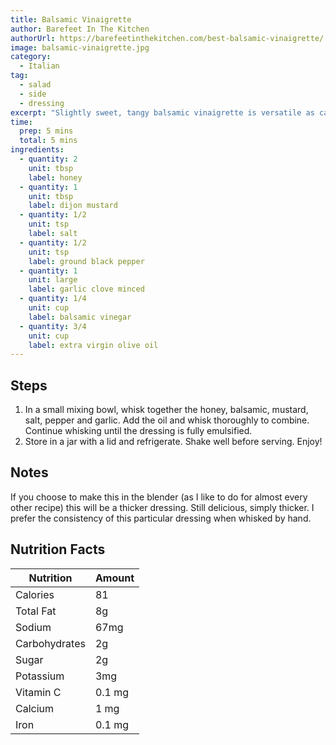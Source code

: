 ```yaml
---
title: Balsamic Vinaigrette
author: Barefeet In The Kitchen
authorUrl: https://barefeetinthekitchen.com/best-balsamic-vinaigrette/
image: balsamic-vinaigrette.jpg
category:
  - Italian
tag:
  - salad
  - side
  - dressing
excerpt: "Slightly sweet, tangy balsamic vinaigrette is versatile as can be. As a dressing for salad, drizzled on roasted vegetables, or in chicken wraps."
time:
  prep: 5 mins
  total: 5 mins
ingredients:
  - quantity: 2
    unit: tbsp
    label: honey
  - quantity: 1
    unit: tbsp
    label: dijon mustard
  - quantity: 1/2
    unit: tsp
    label: salt
  - quantity: 1/2
    unit: tsp
    label: ground black pepper
  - quantity: 1
    unit: large
    label: garlic clove minced
  - quantity: 1/4
    unit: cup
    label: balsamic vinegar
  - quantity: 3/4
    unit: cup
    label: extra virgin olive oil
---
```


## Steps

1. In a small mixing bowl, whisk together the honey, balsamic, mustard, salt, pepper and garlic. Add the oil and whisk thoroughly to combine. Continue whisking until the dressing is fully emulsified.
2. Store in a jar with a lid and refrigerate. Shake well before serving. Enjoy!

## Notes

If you choose to make this in the blender (as I like to do for almost every other recipe) this will be a thicker dressing. Still delicious, simply thicker. I prefer the consistency of this particular dressing when whisked by hand.

## Nutrition Facts

| Nutrition     | Amount |
| ------------- | ------ |
| Calories      | 81     |
| Total Fat     | 8g     |
| Sodium        | 67mg   |
| Carbohydrates | 2g     |
| Sugar         | 2g     |
| Potassium     | 3mg    |
| Vitamin C     | 0.1 mg |
| Calcium       | 1 mg   |
| Iron          | 0.1 mg |

